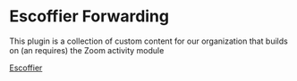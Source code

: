 Escoffier Forwarding
====================

This plugin is a collection of custom content for our organization that builds on (an requires) the Zoom activity module

[Escoffier](http://www.escoffieronline.com)
